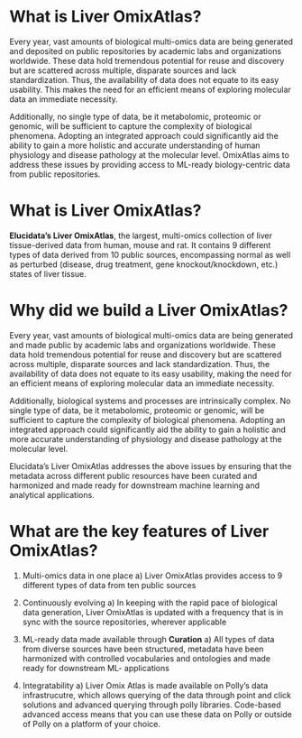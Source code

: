 
# What is Liver OmixAtlas?

Every year, vast amounts of biological multi-omics data are being generated and deposited on public repositories by academic labs and organizations worldwide. These data hold tremendous potential for reuse and discovery but are scattered across multiple, disparate sources and lack standardization. Thus, the availability of data does not equate to its easy usability. This makes the need for an efficient means of exploring molecular data an immediate necessity. 

Additionally, no single type of data, be it metabolomic, proteomic or genomic, will be sufficient to capture the complexity of biological phenomena. Adopting an integrated approach could significantly aid the ability to gain a more holistic and accurate understanding of human physiology and disease pathology at the molecular level. 
OmixAtlas aims to address these issues by providing access to ML-ready biology-centric data from public repositories.

# What is Liver OmixAtlas?

**Elucidata’s Liver OmixAtlas**, the largest, multi-omics collection of liver tissue-derived data from human, mouse and rat. It contains 9 different types of data derived from 10 public sources, encompassing normal as well as perturbed (disease, drug treatment, gene knockout/knockdown, etc.) states of liver tissue.

# Why did we build a Liver OmixAtlas?

Every year, vast amounts of biological multi-omics data are being generated and made public by academic labs and organizations worldwide. These data hold tremendous potential for reuse and discovery but are scattered across multiple, disparate sources and lack standardization. Thus, the availability of data does not equate to its easy usability, making the need for an efficient means of exploring molecular data an immediate necessity. 

Additionally, biological systems and processes are intrinsically complex. No single type of data, be it metabolomic, proteomic or genomic, will be sufficient to capture the complexity of biological phenomena. Adopting an integrated approach could significantly aid the ability to gain a holistic and more accurate understanding of physiology and disease pathology at the molecular level. 

Elucidata’s Liver OmixAtlas addresses the above issues by ensuring that the metadata across different public resources have been curated and harmonized and made ready for downstream machine learning and analytical applications.

# What are the key features of Liver OmixAtlas?

1. Multi-omics data in one place
  a) Liver OmixAtlas provides access to 9 different types of data from ten public sources

2. Continuously evolving
  a) In keeping with the rapid pace of biological data generation, Liver OmixAtlas is updated with a frequency that is in sync with the source repositories, wherever applicable

3. ML-ready data made available through **Curation**
  a) All types of data from diverse sources have been structured, metadata have been harmonized with controlled vocabularies and ontologies and made ready for downstream ML- applications

4. Integratability
  a) Liver Omix Atlas is made available on Polly’s data infrastrucutre, which allows querying of the data through point and click solutions and advanced querying through polly libraries. Code-based advanced access means that you can use these data on Polly or outside of Polly on a platform of your choice.


